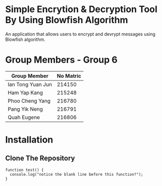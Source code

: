 # Simple Encrytion & Decryption Tool By Using Blowfish Algorithm

An application that allows users to encrypt and devrypt messages using Blowfish algorithm.

# Group Members - Group 6

| Group Member  | No Matric |
| ------------- | ------------- |
| Ian Tong Yuan Jun  | 214150  |
| Ham Yap Kang   | 215248  |
| Phoo Cheng Yang    | 216780  |
| Pang Yik Neng     | 216791  |
| Quah Eugene | 216806  |

# Installation
## Clone The Repository
```
function test() {
  console.log("notice the blank line before this function?");
}
```
